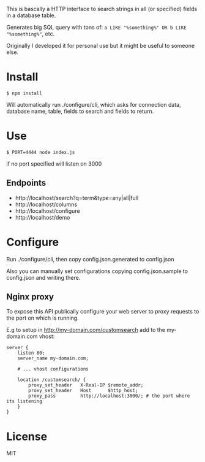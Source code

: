 This is bascally a HTTP interface to search strings in all (or specified) fields in a database table.

Generates big SQL query with tons of: ```a LIKE "%something%" OR b LIKE "%something%"```, etc.

Originally I developed it for personal use but it might be useful to someone else.

# Install

```
$ npm install
```

Will automatically run ./configure/cli, which asks for connection data, database name, table, fields to search and fields to return.


# Use

```
$ PORT=4444 node index.js
```

if no port specified will listen on 3000

## Endpoints

* http://localhost/search?q=term&type=any|all|full
* http://localhost/columns
* http://localhost/configure
* http://localhost/demo


# Configure

Run ./configure/cli, then copy config.json.generated to config.json

Also you can manually set configurations copying config.json.sample to config.json and writing there.

## Nginx proxy

To expose this API publically configure your web server to proxy requests to the port on which is running.

E.g to setup in http://my-domain.com/customsearch add to the my-domain.com vhost:

```
server {
	listen 80;
	server_name my-domain.com;

	# ... vhost configurations

	location /customsearch/ {
	    proxy_set_header   X-Real-IP $remote_addr;
	    proxy_set_header   Host      $http_host;
	    proxy_pass         http://localhost:3000/; # the port where its listening
	}
}

```

# License

MIT
